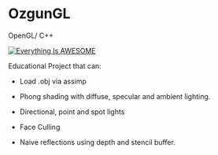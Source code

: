 # OzgunGL
OpenGL/ C++

[![Everything Is AWESOME](https://img.youtube.com/vi/k3VsnQZ63b4/0.jpg)](https://www.youtube.com/watch?v=k3VsnQZ63b4)


Educational Project that can:

- Load .obj via assimp

- Phong shading with diffuse, specular and ambient lighting.

- Directional, point and spot lights

- Face Culling

- Naive reflections using depth and stencil buffer.
